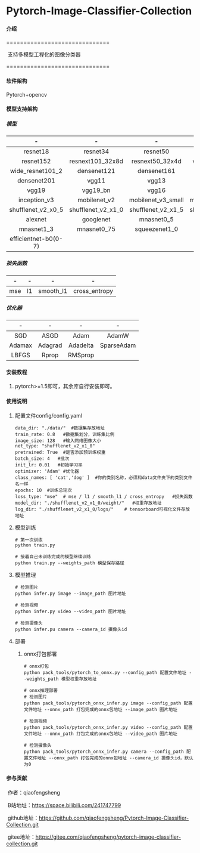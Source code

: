 # Pytorch-Image-Classifier-Collection

#### 介绍
==============================

​    支持多模型工程化的图像分类器

==============================

#### 软件架构
Pytorch+opencv

#### 模型支持架构

##### 	模型

|          -           |         -          |         -          |         -          |
| :------------------: | :----------------: | :----------------: | :----------------: |
|       resnet18       |      resnet34      |      resnet50      |     resnet101      |
|      resnet152       |  resnext101_32x8d  |  resnext50_32x4d   |  wide_resnet50_2   |
|   wide_resnet101_2   |    densenet121     |    densenet161     |    densenet169     |
|     densenet201      |       vgg11        |       vgg13        |      vgg13_bn      |
|        vgg19         |      vgg19_bn      |       vgg16        |      vgg16_bn      |
|     inception_v3     |    mobilenet_v2    | mobilenet_v3_small | mobilenet_v3_large |
|  shufflenet_v2_x0_5  | shufflenet_v2_x1_0 | shufflenet_v2_x1_5 | shufflenet_v2_x2_0 |
|       alexnet        |     googlenet      |     mnasnet0_5     |     mnasnet1_0     |
|      mnasnet1_3      |    mnasnet0_75     |   squeezenet1_0    |   squeezenet1_1    |
| efficientnet-b0(0-7) |                    |                    |                    |

##### 	损失函数

|  -   |  -   |     -     |       -       |
| :--: | :--: | :-------: | :-----------: |
| mse  |  l1  | smooth_l1 | cross_entropy |

##### 	优化器

|   -    |    -    |    -     |     -      |
| :----: | :-----: | :------: | :--------: |
|  SGD   |  ASGD   |   Adam   |   AdamW    |
| Adamax | Adagrad | Adadelta | SparseAdam |
| LBFGS  |  Rprop  | RMSprop  |            |


#### 安装教程

1.  pytorch>=1.5即可，其余库自行安装即可。

#### 使用说明

1. 配置文件config/config.yaml

   ```
   data_dir: "./data/"  #数据集存放地址
   train_rate: 0.8   #数据集划分，训练集比例
   image_size: 128   #输入网络图像大小
   net_type: "shufflenet_v2_x1_0"
   pretrained: True  #是否添加预训练权重
   batch_size: 4   #批次
   init_lr: 0.01   #初始学习率
   optimizer: 'Adam' #优化器 
   class_names: [ 'cat','dog' ]  #你的类别名称，必须和data文件夹下的类别文件名一样
   epochs: 10  #训练总轮次
   loss_type: "mse"  # mse / l1 / smooth_l1 / cross_entropy   #损失函数
   model_dir: "./shufflenet_v2_x1_0/weight/"   #权重存放地址
   log_dir: "./shufflenet_v2_x1_0/logs/"    # tensorboard可视化文件存放地址
   ```

2. 模型训练

   ```
   # 第一次训练
   python train.py
   
   # 接着自己未训练完成的模型继续训练
   python train.py --weights_path 模型保存路径
   ```
   
3. 模型推理

   ```
   # 检测图片
   python infer.py image --image_path 图片地址
   
   # 检测视频
   python infer.py video --video_path 图片地址
   
   # 检测摄像头
   python infer.pu camera --camera_id 摄像头id
   ```
   
4. 部署

   1. onnx打包部署

      ```
      # onnx打包
      python pack_tools/pytorch_to_onnx.py --config_path 配置文件地址 --weights_path 模型权重存放地址
      
      # onnx推理部署
      # 检测图片
      python pack_tools/pytorch_onnx_infer.py image --config_path 配置文件地址 --onnx_path 打包完成的onnx包地址 --image_path 图片地址
      
      # 检测视频
      python pack_tools/pytorch_onnx_infer.py video --config_path 配置文件地址 --onnx_path 打包完成的onnx包地址 --video_path 图片地址
      
      # 检测摄像头
      python pack_tools/pytorch_onnx_infer.py camera --config_path 配置文件地址 --onnx_path 打包完成的onnx包地址 --camera_id 摄像头id，默认为0
      ```

      

#### 参与贡献

​	作者：qiaofengsheng

​	B站地址：https://space.bilibili.com/241747799

​	github地址：https://github.com/qiaofengsheng/Pytorch-Image-Classifier-Collection.git

​	gitee地址：https://gitee.com/qiaofengsheng/pytorch-image-classifier-collection.git